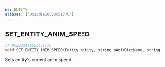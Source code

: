 ```yaml
---
ns: ENTITY
aliases: ["0x28d1a16553c51776"]
---
```

## SET_ENTITY_ANIM_SPEED

```c
// 0x28D1A16553C51776
void SET_ENTITY_ANIM_SPEED(Entity entity, string pAnimDictName, string pAnimName, float AnimSpeed);
```

Sets entity's current anim speed.

